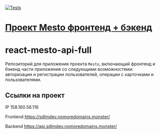 [![Tests](../../actions/workflows/tests.yml/badge.svg)](../../actions/workflows/tests-13-sprint.yml)

# [Проект Mesto фронтенд + бэкенд](https://github.com/sdlmdev/react-mesto-api-full-gha)
# react-mesto-api-full
Репозиторий для приложения проекта `Mesto`, включающий фронтенд и бэкенд части приложения со следующими возможностями: авторизации и регистрации пользователей, операции с карточками и пользователями.

## Ссылки на проект

IP 158.160.56.116

Frontend https://sdlmdev.nomoredomains.monster/

Backend https://api.sdlmdev.nomoredomains.monster/
